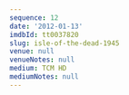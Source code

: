 ```yaml
---
sequence: 12
date: '2012-01-13'
imdbId: tt0037820
slug: isle-of-the-dead-1945
venue: null
venueNotes: null
medium: TCM HD
mediumNotes: null
---
```



